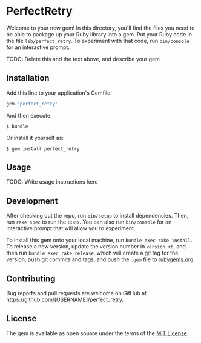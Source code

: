 # PerfectRetry

Welcome to your new gem! In this directory, you'll find the files you need to be able to package up your Ruby library into a gem. Put your Ruby code in the file `lib/perfect_retry`. To experiment with that code, run `bin/console` for an interactive prompt.

TODO: Delete this and the text above, and describe your gem

## Installation

Add this line to your application's Gemfile:

```ruby
gem 'perfect_retry'
```

And then execute:

    $ bundle

Or install it yourself as:

    $ gem install perfect_retry

## Usage

TODO: Write usage instructions here

## Development

After checking out the repo, run `bin/setup` to install dependencies. Then, run `rake spec` to run the tests. You can also run `bin/console` for an interactive prompt that will allow you to experiment.

To install this gem onto your local machine, run `bundle exec rake install`. To release a new version, update the version number in `version.rb`, and then run `bundle exec rake release`, which will create a git tag for the version, push git commits and tags, and push the `.gem` file to [rubygems.org](https://rubygems.org).

## Contributing

Bug reports and pull requests are welcome on GitHub at https://github.com/[USERNAME]/perfect_retry.


## License

The gem is available as open source under the terms of the [MIT License](http://opensource.org/licenses/MIT).

